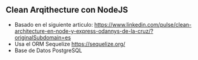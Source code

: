 ## Clean Arqithecture con NodeJS
- Basado en el siguiente articulo: https://www.linkedin.com/pulse/clean-architecture-en-node-y-express-odannys-de-la-cruz/?originalSubdomain=es
- Usa el ORM Sequelize https://sequelize.org/
- Base de Datos PostgreSQL